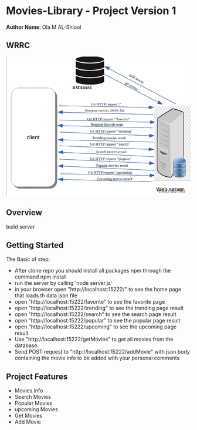 # Movies-Library - Project Version 1
**Author Name**: Ola M AL-Shlool
## WRRC
![image](/assest/WRRC3.png)
## Overview
build server
## Getting Started
The Basic of step:

- After clone repo you should install all packages npm through the command npm install
- run the server by calling 'node server.js'
- in your browser open "http://localhost:15222/" to see the home page that loads th data json file
- open "http://localhost:15222/favorite" to see the favorite page
- open "http://localhost:15222/trending" to see the trending page result
- open "http://localhost:15222/search" to see the search page result
- open "http://localhost:15222/popular" to see the popular page result
- open "http://localhost:15222/upcoming" to see the upcoming page result
- Use "http://localhost:15222/getMovies" to get all movies from the database.
- Send POST request to "http://localhost:15222/addMovie" with json body containing the movie info to be added with your personal comments

## Project Features
- Movies Info
- Search Movies
- Popular Movies
- upcoming Movies
- Get Movies
- Add Movie

